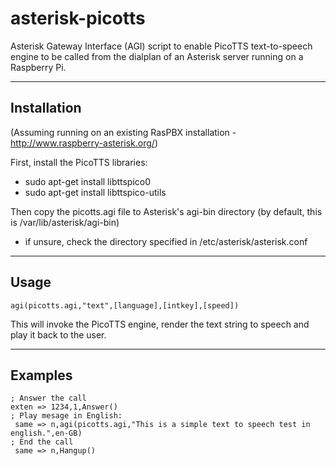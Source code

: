 # asterisk-picotts
Asterisk Gateway Interface (AGI) script to enable PicoTTS text-to-speech engine to be called from the dialplan of an Asterisk server running on a Raspberry Pi.

------------
Installation
------------
(Assuming running on an existing RasPBX installation - http://www.raspberry-asterisk.org/)

First, install the PicoTTS libraries:
 - sudo apt-get install libttspico0
 - sudo apt-get install libttspico-utils
 
Then copy the picotts.agi file to Asterisk's agi-bin directory (by default, this is /var/lib/asterisk/agi-bin)
- if unsure, check the directory specified in /etc/asterisk/asterisk.conf

------------
Usage
------------
```
agi(picotts.agi,"text",[language],[intkey],[speed])
```
This will invoke the PicoTTS engine, render the text string to speech and play it back to the user.

--------
Examples
--------
```
; Answer the call
exten => 1234,1,Answer()
; Play mesage in English:
 same => n,agi(picotts.agi,"This is a simple text to speech test in english.",en-GB)
; End the call
 same => n,Hangup()
```
